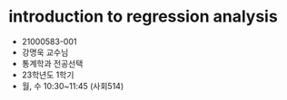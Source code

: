 # introduction to regression analysis
- 21000583-001
- 강명욱 교수님
- 통계학과 전공선택
- 23학년도 1학기
- 월, 수 10:30~11:45 (사회514)